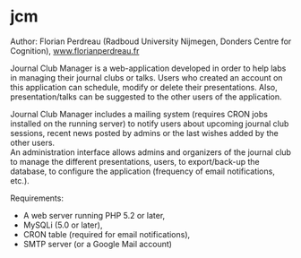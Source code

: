 # jcm
Author: Florian Perdreau (Radboud University Nijmegen, Donders Centre for Cognition), www.florianperdreau.fr

Journal Club Manager is a web-application developed in order to help labs in managing their journal clubs or talks.
Users who created an account on this application can schedule, modify or delete their presentations.
Also, presentation/talks can be suggested to the other users of the application.

Journal Club Manager includes a mailing system (requires CRON jobs installed on the running server) to notify users
about upcoming journal club sessions, recent news posted by admins or the last wishes added by the other users.<br>
An administration interface allows admins and organizers of the journal club to manage the different presentations, users,
to export/back-up the database, to configure the application (frequency of email notifications, etc.).


Requirements: 
- A web server running PHP 5.2 or later, 
- MySQLi (5.0 or later), 
- CRON table (required for email notifications), 
- SMTP server (or a Google Mail account)
